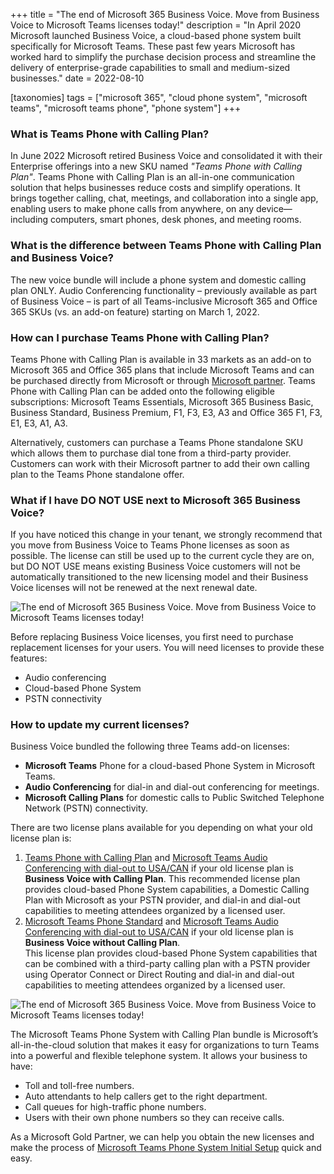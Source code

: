 +++
title = "The end of Microsoft 365 Business Voice. Move from Business Voice to Microsoft Teams licenses today!"
description = "In April 2020 Microsoft launched Business Voice, a cloud-based phone system built specifically for Microsoft Teams. These past few years Microsoft has worked hard to simplify the purchase decision process and streamline the delivery of enterprise-grade capabilities to small and medium-sized businesses."
date = 2022-08-10

[taxonomies]
tags = ["microsoft 365", "cloud phone system", "microsoft teams", "microsoft teams phone", "phone system"]
+++

### What is Teams Phone with Calling Plan? 

In June 2022 Microsoft retired Business Voice and consolidated it with their Enterprise offerings into a new SKU named *"Teams Phone with Calling Plan"*. Teams Phone with Calling Plan is an all-in-one communication solution that helps businesses reduce costs and simplify operations. It brings together calling, chat, meetings, and collaboration into a single app, enabling users to make phone calls from anywhere, on any device—including computers, smart phones, desk phones, and meeting rooms. 

### What is the difference between Teams Phone with Calling Plan and Business Voice?

The new voice bundle will include a phone system and domestic calling plan ONLY. Audio Conferencing functionality – previously available as part of Business Voice – is part of all Teams-inclusive Microsoft 365 and Office 365 SKUs (vs. an add-on feature) starting on March 1, 2022. 

### How can I purchase Teams Phone with Calling Plan? 

Teams Phone with Calling Plan is available in 33 markets as an add-on to Microsoft 365 and Office 365 plans that include Microsoft Teams and can be purchased directly from Microsoft or through [Microsoft partner](https://o365hq.com/). Teams Phone with Calling Plan can be added onto the following eligible subscriptions: Microsoft Teams Essentials, Microsoft 365 Business Basic, Business Standard, Business Premium, F1, F3, E3, A3 and Office 365 F1, F3, E1, E3, A1, A3. 

Alternatively, customers can purchase a Teams Phone standalone SKU which allows them to purchase dial tone from a third-party provider. Customers can work with their Microsoft partner to add their own calling plan to the Teams Phone standalone offer. 

### What if I have DO NOT USE next to Microsoft 365 Business Voice?

If you have noticed this change in your tenant, we strongly recommend that you move from Business Voice to Teams Phone licenses as soon as possible. The license can still be used up to the current cycle they are on, but DO NOT USE means existing Business Voice customers will not be automatically transitioned to the new licensing model and their Business Voice licenses will not be renewed at the next renewal date.

![The end of Microsoft 365 Business Voice. Move from Business Voice to Microsoft Teams licenses today!](/img/MT1.png)

Before replacing Business Voice licenses, you first need to purchase replacement licenses for your users. You will need licenses to provide these features: 

* Audio conferencing 
* Cloud-based Phone System 
* PSTN connectivity 

### How to update my current licenses? 

Business Voice bundled the following three Teams add-on licenses: 

* **Microsoft Teams** Phone for a cloud-based Phone System in Microsoft Teams. 
* **Audio Conferencing** for dial-in and dial-out conferencing for meetings. 
* **Microsoft Calling Plans** for domestic calls to Public Switched Telephone Network (PSTN) connectivity. 

There are two license plans available for you depending on what your old license plan is: 

1.  [Teams Phone with Calling Plan](https://o365hq.com/license/CFQ7TTC0HL73-0001-P1Y-M) and [Microsoft Teams Audio Conferencing with dial-out to USA/CAN](https://o365hq.com/license/CFQ7TTC0JXCZ-0004-P1Y-M) if your old license plan is **Business Voice with Calling Plan**. 
This recommended license plan provides cloud-based Phone System capabilities, a Domestic Calling Plan with Microsoft as your PSTN provider, and dial-in and dial-out capabilities to meeting attendees organized by a licensed user. 
2.  [Microsoft Teams Phone Standard](https://o365hq.com/license/CFQ7TTC0LH0T-0001-P1Y-M) and [Microsoft Teams Audio Conferencing with dial-out to USA/CAN](https://o365hq.com/license/CFQ7TTC0JXCZ-0004-P1Y-M) if your old license plan is **Business Voice without Calling Plan**.  
This license plan provides cloud-based Phone System capabilities that can be combined with a third-party calling plan with a PSTN provider using Operator Connect or Direct Routing and dial-in and dial-out capabilities to meeting attendees organized by a licensed user. 

![The end of Microsoft 365 Business Voice. Move from Business Voice to Microsoft Teams licenses today!](/img/MT2.png)

The Microsoft Teams Phone System with Calling Plan bundle is Microsoft’s all-in-the-cloud solution that makes it easy for organizations to turn Teams into a powerful and flexible telephone system. It allows your business to have: 

* Toll and toll-free numbers. 
* Auto attendants to help callers get to the right department. 
* Call queues for high-traffic phone numbers. 
* Users with their own phone numbers so they can receive calls. 

As a Microsoft Gold Partner, we can help you obtain the new licenses and make the process of [Microsoft Teams Phone System Initial Setup](https://o365hq.com/constructor/services?item=ITPWW170IMPOT) quick and easy. 


